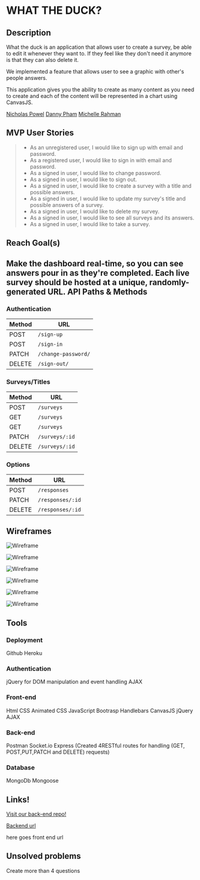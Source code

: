 # WHAT THE DUCK?

## Description
What the duck is an application that allows user to create a survey, be able to edit it whenever they want to. If they feel like they don't need it anymore is that they can also delete it.

We implemented a feature that allows user to see a graphic with other's people answers.

This application gives you the ability to create as many content as you need to create and each of the content will be represented in a chart using CanvasJS.


[Nicholas Powel](https://github.com/orgs/team-duck/people/nicholaspowel)
[Danny Pham](https://github.com/orgs/team-duck/people/dnnyp)
[Michelle Rahman](https://github.com/MichelleRahman21)


## MVP User Stories

> - As an unregistered user, I would like to sign up with email and password.
> - As a registered user, I would like to sign in with email and password.
> - As a signed in user, I would like to change password.
> - As a signed in user, I would like to sign out.
> - As a signed in user, I would like to create a survey with a title and possible answers.
> - As a signed in user, I would like to update my survey's title and possible answers of a survey.
> - As a signed in user, I would like to delete my survey.
> - As a signed in user, I would like to see all surveys and its answers.
> - As a signed in user, I would like to take a survey.

## Reach Goal(s)
Make the dashboard real-time, so you can see answers pour in as they're completed.
Each live survey should be hosted at a unique, randomly-generated URL.
API Paths & Methods
------
### Authentication

| Method | URL
|--------|------------------------
| POST   | `/sign-up`
| POST   | `/sign-in`
| PATCH  | `/change-password/`
| DELETE | `/sign-out/`

### Surveys/Titles

| Method   | URL
|--------|------------------------
| POST   | `/surveys`
| GET    | `/surveys`
| GET    | `/surveys`
| PATCH  | `/surveys/:id`
| DELETE | `/surveys/:id`

### Options

| Method   | URL
|--------|------------------------
| POST   | `/responses`
| PATCH  | `/responses/:id`
| DELETE | `/responses/:id`

## Wireframes
![Wireframe](https://i.imgur.com/6GJLI99.png)

![Wireframe](https://i.imgur.com/uoD9G9K.png)

![Wireframe](https://i.imgur.com/VUqbzX3.png)

![Wireframe](https://i.imgur.com/Nb9PLRR.png)

![Wireframe](https://i.imgur.com/PcNw9ew.png)

![Wireframe](https://i.imgur.com/7gzVFcu.png)
## Tools

### Deployment

Github
Heroku

### Authentication

jQuery for DOM manipulation and event handling
AJAX

### Front-end
Html
CSS
Animated CSS
JavaScript
Bootrasp
Handlebars
CanvasJS
jQuery
AJAX

### Back-end
Postman
Socket.io
Express (Created 4RESTful routes for handling (GET, POST,PUT,PATCH and DELETE) requests)

### Database
MongoDb
Mongoose

## Links!

[Visit our back-end repo!](https://github.com/team-duck/backend-duck)

[Backend url](https://still-scrubland-32932.herokuapp.com/)

here goes front end url

## Unsolved problems
Create more than 4 questions
